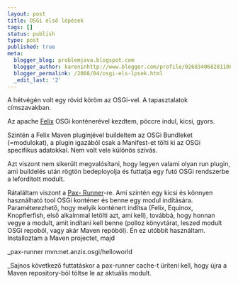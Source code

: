 ```yaml
---
layout: post
title: OSGi első lépések
tags: []
status: publish
type: post
published: true
meta:
  blogger_blog: problemjava.blogspot.com
  blogger_author: kareninhttp://www.blogger.com/profile/02683406828110839343noreply@blogger.com
  blogger_permalink: /2008/04/osgi-els-lpsek.html
  _edit_last: '2'
---
```

A hétvégén volt egy rövid köröm az OSGi-vel. A tapasztalatok címszavakban.

  
Az apache [Felix](http://felix.apache.org/) OSGi konténerével kezdtem, pöccre
indul, kicsi, gyors.

  
Szintén a Felix Maven pluginjével buildeltem az OSGi Bundleket (=modulokat), a
plugin igazából csak a Manifest-et tölti ki az OSGi specifikus adatokkal. Nem
volt vele különös szívás.

  
Azt viszont nem sikerült megvalósítani, hogy legyen valami olyan run plugin,
ami buildelés után rögtön bedeployolja és futtatja egy futó OSGi rendszerbe a
lefordított modult.

  
Rátaláltam viszont a [Pax-
Runner](http://wiki.ops4j.org/confluence/display/ops4j/Pax+Runner)-re. Ami
szintén egy kicsi és könnyen használható tool OSGi konténer és benne egy modul
indítására. Paraméterezhető, hogy melyik konténert indítsa (Felix, Equinox,
Knopflerfish, első alkalmmal letölti azt, ami kell), továbbá, hogy honnan
vegye a modult, amit indítani kell benne (polloz könyvtárat, leszed modult
OSGi repoból, vagy akár Maven repóból). Én ez utóbbit használtam. Installoztam
a Maven projectet, majd

  
_pax-runner mvn:net.anzix.osgi/helloworld

  
_Sajnos következő futtatáskor a pax-runner cache-t üríteni kell, hogy újra a
Maven repository-ból töltse le az aktuális modult.

